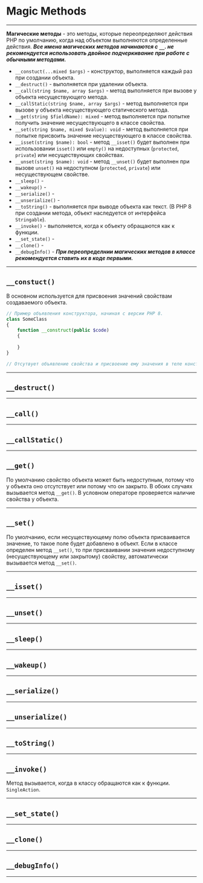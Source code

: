 # Magic Methods
***
**Магические методы** - это методы, которые переопределяют действия PHP по умолчанию, когда над объектом выполняются определенные действия.
_**Все имена магических методов начинаются с `__`. не рекомендуется использовать двойное подчеркивание при работе с обычными методами.**_
- `__constuct(...mixed $args)` - конструктор, выполняется каждый раз при создании объекта.
- `__destruct()` - выполняется при удалении объекта.
- `__call(string $name, array $args)` - метод выполняется при вызове у объекта несуществующего метода.
- `__callStatic(string $name, array $args)` - метод выполняется при вызове у объекта несуществующего статического метода.
- `__get(string $fieldName): mixed` - метод выполняется при попытке получить значение несуществующего в классе свойства. 
- `__set(string $name, mixed $value): void` - метод выполняется при попытке присвоить значение несуществующего в классе свойства. 
- `__isset(string $name): bool` - метод `__isset()` будет выполнен при использовании `isset()` или `empty()` на недоступных (`protected`, `private`) или несуществующих свойствах.
- `__unset(string $name): void` - метод `__unset()` будет выполнен при вызове `unset()` на недоступном (`protected`, `private`) или несуществующем свойстве.
- `__sleep()` -
- `__wakeup()` -
- `__serialize()` -
- `__unserialize()` -
- `__toString()` - выполняется при выводе объекта как текст. (В PHP 8 при создании метода, объект наследуется от интерфейса `Stringable`). 
- `__invoke()` - выполняется, когда к объекту обращаются как к функции.
- `__set_state()` -
- `__clone()` -
- `__debugInfo()` - 
_**При переопределнии магических методов в классе рекомендуется ставить их в коде первыми.**_
***
## `__constuct()` 
В основном используется для присвоения значений свойствам создаваемого объекта.
```php
// Пример объявления конструктора, начиная с версии PHP 8.
class SomeClass
{
	function __construct(public $code)
	{
	
	}
}

// Отсутвует объявление свойства и присвоение ему значения в теле конструктора.
```
***
## `__destruct()`

***
## `__call()`

***
## `__callStatic()`

***
## `__get()`
По умолчанию свойство объекта может быть недоступным, потому что у объекта оно отсутствует или потому что он закрыто. В обоих случаях вызывается метод `__get()`. В условном операторе проверяется наличие свойства у объекта.
***
## `__set()`
По умолчанию, если несуществующему полю объекта присваивается значение, то такое поле будет добавлено в объект. Если в классе определен метод `__set()`, то при присваивании значения недоступному (несуществующему или закрытому) свойству, автоматически вызывается метод `__set()`.
***
## `__isset()`

***
## `__unset()`

***
## `__sleep()`

***
## `__wakeup()`

***
## `__serialize()`

***
## `__unserialize()`

***
## `__toString()`

***
## `__invoke()`
Метод вызывается, когда в классу обращаются как к функции. `SingleAction`.
***
## `__set_state()`

***
## `__clone()`

***
## `__debugInfo()`

***
